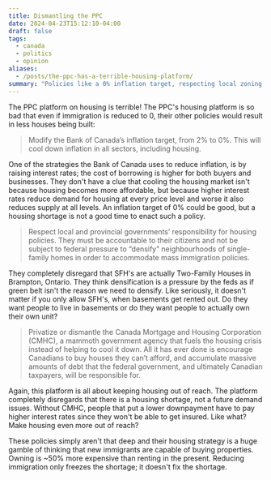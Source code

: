 ```yaml
---
title: Dismantling the PPC
date: 2024-04-23T15:12:10-04:00
draft: false
tags:
  - canada
  - politics
  - opinion
aliases:
  - /posts/the-ppc-has-a-terrible-housing-platform/
summary: "Policies like a 0% inflation target, respecting local zoning, and privatizing CMHC would worsen the housing affordability crisis rather than bringing balance to the market."
---
```


The PPC platform on housing is terrible! The PPC's housing platform is so bad that even if immigration is reduced to 0, their other policies would result in less houses being built:

> Modify the Bank of Canada’s inflation target, from 2% to 0%. This will cool down inflation in all sectors, including housing.

One of the strategies the Bank of Canada uses to reduce inflation, is by raising interest rates; the cost of borrowing is higher for both buyers and businesses. They don't have a clue that cooling the housing market isn't because housing becomes more affordable, but because higher interest rates reduce demand for housing at every price level and worse it also reduces supply at all levels. An inflation target of 0% could be good, but a housing shortage is not a good time to enact such a policy.

> Respect local and provincial governments’ responsibility for housing policies. They must be accountable to their citizens and not be subject to federal pressure to “densify” neighbourhoods of single-family homes in order to accommodate mass immigration policies.

They completely disregard that SFH's are actually Two-Family Houses in Brampton, Ontario. They think densification is a pressure by the feds as if green belt isn't the reason we need to densify. Like seriously, it doesn't matter if you only allow SFH's, when basements get rented out. Do they want people to live in basements or do they want people to actually own their own unit?

> Privatize or dismantle the Canada Mortgage and Housing Corporation (CMHC), a mammoth government agency that fuels the housing crisis instead of helping to cool it down. All it has ever done is encourage Canadians to buy houses they can’t afford, and accumulate massive amounts of debt that the federal government, and ultimately Canadian taxpayers, will be responsible for.

Again, this platform is all about keeping housing out of reach. The platform completely disregards that there is a housing shortage, not a future demand issues. Without CMHC, people that put a lower downpayment have to pay higher interest rates since they won't be able to get insured. Like what? Make housing even more out of reach?

These policies simply aren't that deep and their housing strategy is a huge gamble of thinking that new immigrants are capable of buying properties. Owning is ~50% more expensive than renting in the present. Reducing immigration only freezes the shortage; it doesn't fix the shortage.

